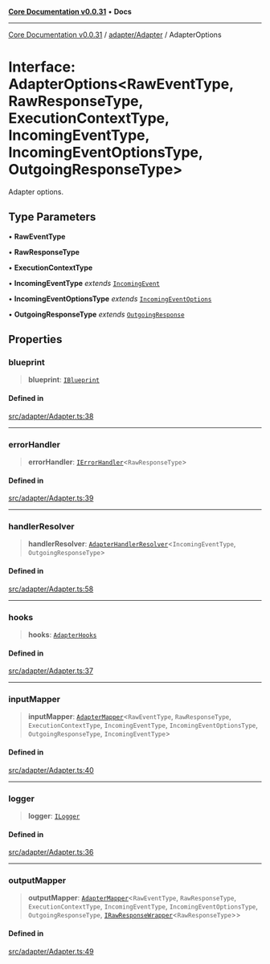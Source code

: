 [**Core Documentation v0.0.31**](../../../README.md) • **Docs**

***

[Core Documentation v0.0.31](../../../modules.md) / [adapter/Adapter](../README.md) / AdapterOptions

# Interface: AdapterOptions\<RawEventType, RawResponseType, ExecutionContextType, IncomingEventType, IncomingEventOptionsType, OutgoingResponseType\>

Adapter options.

## Type Parameters

• **RawEventType**

• **RawResponseType**

• **ExecutionContextType**

• **IncomingEventType** *extends* [`IncomingEvent`](../../../events/IncomingEvent/classes/IncomingEvent.md)

• **IncomingEventOptionsType** *extends* [`IncomingEventOptions`](../../../events/IncomingEvent/interfaces/IncomingEventOptions.md)

• **OutgoingResponseType** *extends* [`OutgoingResponse`](../../../events/OutgoingResponse/classes/OutgoingResponse.md)

## Properties

### blueprint

> **blueprint**: [`IBlueprint`](../../../definitions/type-aliases/IBlueprint.md)

#### Defined in

[src/adapter/Adapter.ts:38](https://github.com/stonemjs/core/blob/40e6656006329b0d27f05f845f48db22a574f5ce/src/adapter/Adapter.ts#L38)

***

### errorHandler

> **errorHandler**: [`IErrorHandler`](../../../definitions/interfaces/IErrorHandler.md)\<`RawResponseType`\>

#### Defined in

[src/adapter/Adapter.ts:39](https://github.com/stonemjs/core/blob/40e6656006329b0d27f05f845f48db22a574f5ce/src/adapter/Adapter.ts#L39)

***

### handlerResolver

> **handlerResolver**: [`AdapterHandlerResolver`](../../../definitions/type-aliases/AdapterHandlerResolver.md)\<`IncomingEventType`, `OutgoingResponseType`\>

#### Defined in

[src/adapter/Adapter.ts:58](https://github.com/stonemjs/core/blob/40e6656006329b0d27f05f845f48db22a574f5ce/src/adapter/Adapter.ts#L58)

***

### hooks

> **hooks**: [`AdapterHooks`](../../../definitions/interfaces/AdapterHooks.md)

#### Defined in

[src/adapter/Adapter.ts:37](https://github.com/stonemjs/core/blob/40e6656006329b0d27f05f845f48db22a574f5ce/src/adapter/Adapter.ts#L37)

***

### inputMapper

> **inputMapper**: [`AdapterMapper`](../../AdapterMapper/classes/AdapterMapper.md)\<`RawEventType`, `RawResponseType`, `ExecutionContextType`, `IncomingEventType`, `IncomingEventOptionsType`, `OutgoingResponseType`, `IncomingEventType`\>

#### Defined in

[src/adapter/Adapter.ts:40](https://github.com/stonemjs/core/blob/40e6656006329b0d27f05f845f48db22a574f5ce/src/adapter/Adapter.ts#L40)

***

### logger

> **logger**: [`ILogger`](../../../definitions/interfaces/ILogger.md)

#### Defined in

[src/adapter/Adapter.ts:36](https://github.com/stonemjs/core/blob/40e6656006329b0d27f05f845f48db22a574f5ce/src/adapter/Adapter.ts#L36)

***

### outputMapper

> **outputMapper**: [`AdapterMapper`](../../AdapterMapper/classes/AdapterMapper.md)\<`RawEventType`, `RawResponseType`, `ExecutionContextType`, `IncomingEventType`, `IncomingEventOptionsType`, `OutgoingResponseType`, [`IRawResponseWrapper`](../../../definitions/interfaces/IRawResponseWrapper.md)\<`RawResponseType`\>\>

#### Defined in

[src/adapter/Adapter.ts:49](https://github.com/stonemjs/core/blob/40e6656006329b0d27f05f845f48db22a574f5ce/src/adapter/Adapter.ts#L49)
